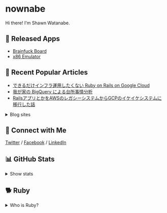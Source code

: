 # nownabe

Hi there! I'm Shawn Watanabe.

## 🚀 Released Apps

* [Brainfuck Board](https://brainfuck-board.nownabe.com/)
* [x86 Emulator](https://x86-board.nownabe.com/)


## 📰 Recent Popular Articles

* [できるだけインフラ運用したくない Ruby on Rails on Google Cloud](https://zenn.dev/nownabe/articles/rails-on-google-cloud)
* [我が家の BigQuery による台所事情分析](https://blog.nownabe.com/2020/12/13/home-finance-with-bigquery/)
* [RailsアプリとかをAWSのレガシーシステムからGCPのイケイケシステムに移行した話](https://blog.nownabe.com/2019/05/21/migration-to-gcp.html/)

<details>
    <summary>Blog sites</summary>

* (EN) [DEV.to](https://dev.to/nownabe) - tech articles
* (JA) [nownabeb.log](https://blog.nownabe.com/) - personal blog
* (JA) [Zenn](https://zenn.dev/nownabe) - tech articles
* (JA) [Qiita](https://qiita.com/nownabe) - tech articles
</details>

## 🤝 Connect with Me

[Twitter](https://twitter.com/nownabe)
/ [Facebook](https://facebook.com/nownabe)
/ [LinkedIn](https://www.linkedin.com/in/nownabe/)

## 📊 GitHub Stats

<details>
    <summary>Show stats</summary>

[![nownabe's GitHub stats](https://github-readme-stats.vercel.app/api?username=nownabe&show_icons=true)](https://github.com/anuraghazra/github-readme-stats)
[![Top Langs](https://github-readme-stats-delta-livid.vercel.app/api/top-langs/?username=nownabe&layout=compact&card_width=445&langs_count=8&exclude_repo=machine-learning-study,md-slide-skel,kana_bingo,tutorials,examples,skel-static_website,slides,blog-dev.nownabe.com)](https://github.com/anuraghazra/github-readme-stats)
</details>

## 🐕 Ruby

<details>
    <summary>Who is Ruby?</summary>

My adorable shiba dog Ruby. Ruby was named after a programming language [Ruby](https://www.ruby-lang.org/) 💎

[Twitter](https://twitter.com/shiba_ruby) / [Instagram](https://twitter.com/shiba_ruby)

<img src="./ruby.jpg" width="419" height="352">

</details>